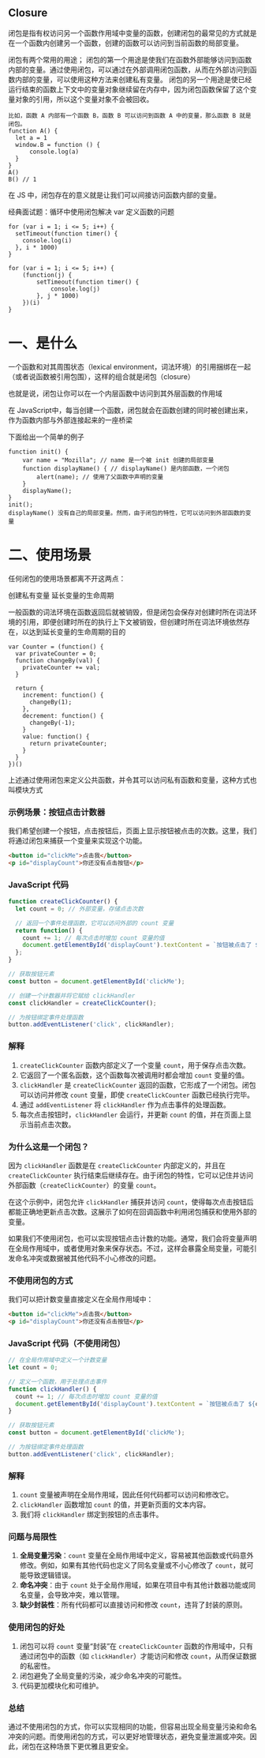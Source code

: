 ## Closure

闭包是指有权访问另一个函数作用域中变量的函数，创建闭包的最常见的方式就是在一个函数内创建另一个函数，创建的函数可以访问到当前函数的局部变量。

闭包有两个常用的用途；
闭包的第一个用途是使我们在函数外部能够访问到函数内部的变量。通过使用闭包，可以通过在外部调用闭包函数，从而在外部访问到函数内部的变量，可以使用这种方法来创建私有变量。
闭包的另一个用途是使已经运行结束的函数上下文中的变量对象继续留在内存中，因为闭包函数保留了这个变量对象的引用，所以这个变量对象不会被回收。

```
比如，函数 A 内部有一个函数 B，函数 B 可以访问到函数 A 中的变量，那么函数 B 就是闭包。
function A() {
  let a = 1
  window.B = function () {
      console.log(a)
  }
}
A()
B() // 1
```

在 JS 中，闭包存在的意义就是让我们可以间接访问函数内部的变量。

经典面试题：循环中使用闭包解决 var 定义函数的问题
```
for (var i = 1; i <= 5; i++) {
  setTimeout(function timer() {
    console.log(i)
  }, i * 1000)
}

for (var i = 1; i <= 5; i++) {
    (function(j) {
        setTimeout(function timer() {
            console.log(j)
        }, j * 1000)
    })(i)
}
```

# 一、是什么
一个函数和对其周围状态（lexical environment，词法环境）的引用捆绑在一起（或者说函数被引用包围），这样的组合就是闭包（closure）

也就是说，闭包让你可以在一个内层函数中访问到其外层函数的作用域

在 JavaScript中，每当创建一个函数，闭包就会在函数创建的同时被创建出来，作为函数内部与外部连接起来的一座桥梁

下面给出一个简单的例子
```
function init() {
    var name = "Mozilla"; // name 是一个被 init 创建的局部变量
    function displayName() { // displayName() 是内部函数，一个闭包
        alert(name); // 使用了父函数中声明的变量
    }
    displayName();
}
init();
displayName() 没有自己的局部变量。然而，由于闭包的特性，它可以访问到外部函数的变量
```
# 二、使用场景
任何闭包的使用场景都离不开这两点：

创建私有变量
延长变量的生命周期

一般函数的词法环境在函数返回后就被销毁，但是闭包会保存对创建时所在词法环境的引用，即便创建时所在的执行上下文被销毁，但创建时所在词法环境依然存在，以达到延长变量的生命周期的目的

```
var Counter = (function() {
  var privateCounter = 0;
  function changeBy(val) {
    privateCounter += val;
  }

  return {
    increment: function() {
      changeBy(1);
    },
    decrement: function() {
      changeBy(-1);
    }
    value: function() {
      return privateCounter;
    }
  }
})()

```
上述通过使用闭包来定义公共函数，并令其可以访问私有函数和变量，这种方式也叫模块方式


### 示例场景：按钮点击计数器

我们希望创建一个按钮，点击按钮后，页面上显示按钮被点击的次数。这里，我们将通过闭包来捕获一个变量来实现这个功能。

```html
<button id="clickMe">点击我</button>
<p id="displayCount">你还没有点击按钮</p>
```

### JavaScript 代码

```javascript
function createClickCounter() {
  let count = 0; // 外部变量，存储点击次数

  // 返回一个事件处理函数，它可以访问外部的 count 变量
  return function() {
    count += 1; // 每次点击时增加 count 变量的值
    document.getElementById('displayCount').textContent = `按钮被点击了 ${count} 次`;
  };
}

// 获取按钮元素
const button = document.getElementById('clickMe');

// 创建一个计数器并将它赋给 clickHandler
const clickHandler = createClickCounter();

// 为按钮绑定事件处理函数
button.addEventListener('click', clickHandler);
```

### 解释

1. `createClickCounter` 函数内部定义了一个变量 `count`，用于保存点击次数。
2. 它返回了一个匿名函数，这个函数每次被调用时都会增加 `count` 变量的值。
3. `clickHandler` 是 `createClickCounter` 返回的函数，它形成了一个闭包。闭包可以访问并修改 `count` 变量，即使 `createClickCounter` 函数已经执行完毕。
4. 通过 `addEventListener` 将 `clickHandler` 作为点击事件的处理函数。
5. 每次点击按钮时，`clickHandler` 会运行，并更新 `count` 的值，并在页面上显示当前点击次数。

### 为什么这是一个闭包？

因为 `clickHandler` 函数是在 `createClickCounter` 内部定义的，并且在 `createClickCounter` 执行结束后继续存在。由于闭包的特性，它可以记住并访问外部函数（`createClickCounter`）的变量 `count`。

在这个示例中，闭包允许 `clickHandler` 捕获并访问 `count`，使得每次点击按钮后都能正确地更新点击次数。这展示了如何在回调函数中利用闭包捕获和使用外部的变量。

如果我们不使用闭包，也可以实现按钮点击计数的功能。通常，我们会将变量声明在全局作用域中，或者使用对象来保存状态。不过，这样会暴露全局变量，可能引发命名冲突或数据被其他代码不小心修改的问题。

### 不使用闭包的方式

我们可以把计数变量直接定义在全局作用域中：

```html
<button id="clickMe">点击我</button>
<p id="displayCount">你还没有点击按钮</p>
```

### JavaScript 代码（不使用闭包）

```javascript
// 在全局作用域中定义一个计数变量
let count = 0;

// 定义一个函数，用于处理点击事件
function clickHandler() {
  count += 1; // 每次点击时增加 count 变量的值
  document.getElementById('displayCount').textContent = `按钮被点击了 ${count} 次`;
}

// 获取按钮元素
const button = document.getElementById('clickMe');

// 为按钮绑定事件处理函数
button.addEventListener('click', clickHandler);
```

### 解释

1. `count` 变量被声明在全局作用域，因此任何代码都可以访问和修改它。
2. `clickHandler` 函数增加 `count` 的值，并更新页面的文本内容。
3. 我们将 `clickHandler` 绑定到按钮的点击事件。

### 问题与局限性

1. **全局变量污染**：`count` 变量在全局作用域中定义，容易被其他函数或代码意外修改。例如，如果有其他代码也定义了同名变量或不小心修改了 `count`，就可能导致逻辑错误。
2. **命名冲突**：由于 `count` 处于全局作用域，如果在项目中有其他计数器功能或同名变量，会导致冲突，难以管理。
3. **缺少封装性**：所有代码都可以直接访问和修改 `count`，违背了封装的原则。

### 使用闭包的好处

1. 闭包可以将 `count` 变量“封装”在 `createClickCounter` 函数的作用域中，只有通过闭包中的函数（如 `clickHandler`）才能访问和修改 `count`，从而保证数据的私密性。
2. 闭包避免了全局变量的污染，减少命名冲突的可能性。
3. 代码更加模块化和可维护。

### 总结

通过不使用闭包的方式，你可以实现相同的功能，但容易出现全局变量污染和命名冲突的问题。而使用闭包的方式，可以更好地管理状态，避免变量泄漏或冲突。因此，闭包在这种场景下更优雅且更安全。